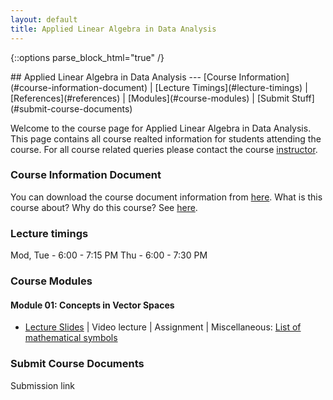 ```yaml
---
layout: default
title: Applied Linear Algebra in Data Analysis
---
```

{::options parse_block_html="true" /}
<div class="well">
## Applied Linear Algebra in Data Analysis
---
[Course Information](#course-information-document) |
[Lecture Timings](#lecture-timings) |
[References](#references) |
[Modules](#course-modules) |
[Submit Stuff](#submit-course-documents)

Welcome to the course page for Applied Linear Algebra in Data Analysis. This page contains all course realted information for students attending the course. For all course related queries please contact the course [instructor](mailto:siva82kb.work@gmail.com).


### Course Information Document
You can download the course document information from [here](https://github.com/siva82kb/alada/blob/main/info.pdf). What is this course about? Why do this course? See [here](https://github.com/siva82kb/alada/blob/main/lectures/00-why_do_this_course/00-why_do_this_course.pdf).


### Lecture timings
Mod, Tue - 6:00 - 7:15 PM
Thu - 6:00 - 7:30 PM


### Course Modules

#### Module 01: Concepts in Vector Spaces
- [Lecture Slides](https://github.com/siva82kb/alada/blob/main/lectures/01-vectors-spaces/01-vector-spaces.pdf) |
Video lecture | Assignment | Miscellaneous: [List of mathematical symbols](https://en.wikipedia.org/wiki/Glossary_of_mathematical_symbols)

### Submit Course Documents
Submission link

</div>
 